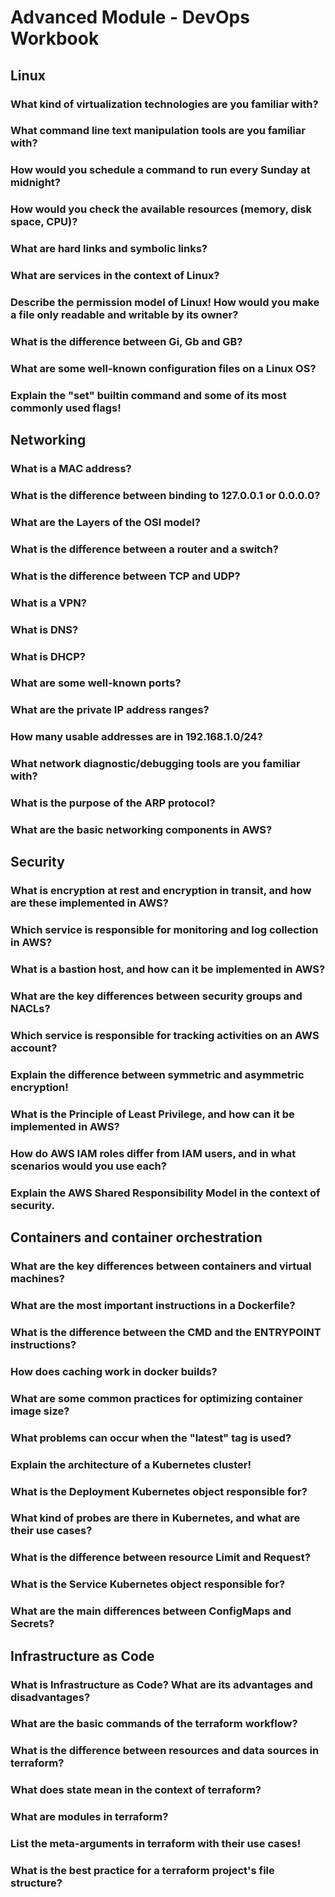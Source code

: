 # Advanced Module - DevOps Workbook

## Linux
### What kind of virtualization technologies are you familiar with?
### What command line text manipulation tools are you familiar with?
### How would you schedule a command to run every Sunday at midnight?
### How would you check the available resources (memory, disk space, CPU)?
### What are hard links and symbolic links?
### What are services in the context of Linux?
### Describe the permission model of Linux! How would you make a file only readable and writable by its owner?
### What is the difference between Gi, Gb and GB?
### What are some well-known configuration files on a Linux OS?
### Explain the "set" builtin command and some of its most commonly used flags!

## Networking
### What is a MAC address?
### What is the difference between binding to 127.0.0.1 or 0.0.0.0?
### What are the Layers of the OSI model?
### What is the difference between a router and a switch?
### What is the difference between TCP and UDP?
### What is a VPN?
### What is DNS?
### What is DHCP?
### What are some well-known ports?
### What are the private IP address ranges?
### How many usable addresses are in 192.168.1.0/24?
### What network diagnostic/debugging tools are you familiar with?
### What is the purpose of the ARP protocol?
### What are the basic networking components in AWS?

## Security
### What is encryption at rest and encryption in transit, and how are these implemented in AWS?
### Which service is responsible for monitoring and log collection in AWS?
### What is a bastion host, and how can it be implemented in AWS?
### What are the key differences between security groups and NACLs?
### Which service is responsible for tracking activities on an AWS account?
### Explain the difference between symmetric and asymmetric encryption!
### What is the Principle of Least Privilege, and how can it be implemented in AWS?
### How do AWS IAM roles differ from IAM users, and in what scenarios would you use each?
### Explain the AWS Shared Responsibility Model in the context of security.

## Containers and container orchestration
### What are the key differences between containers and virtual machines?
### What are the most important instructions in a Dockerfile?
### What is the difference between the CMD and the ENTRYPOINT instructions?
### How does caching work in docker builds?
### What are some common practices for optimizing container image size?
### What problems can occur when the "latest" tag is used? 
### Explain the architecture of a Kubernetes cluster!
### What is the Deployment Kubernetes object responsible for?
### What kind of probes are there in Kubernetes, and what are their use cases?
### What is the difference between resource Limit and Request?
### What is the Service Kubernetes object responsible for?
### What are the main differences between ConfigMaps and Secrets?

## Infrastructure as Code
### What is Infrastructure as Code? What are its advantages and disadvantages?
### What are the basic commands of the terraform workflow?
### What is the difference between resources and data sources in terraform?
### What does state mean in the context of terraform?
### What are modules in terraform?
### List the meta-arguments in terraform with their use cases!
### What is the best practice for a terraform project's file structure?

